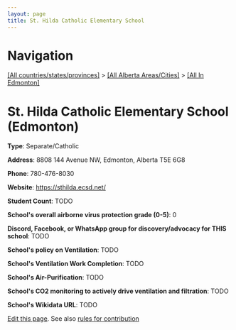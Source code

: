 ```yaml
---
layout: page
title: St. Hilda Catholic Elementary School
---
```

# Navigation

[[All countries/states/provinces]](../../..) > [[All Alberta Areas/Cities]](../..) > [[All In Edmonton]](..)

# St. Hilda Catholic Elementary School (Edmonton)

**Type**: Separate/Catholic

**Address**: 8808 144 Avenue NW, Edmonton, Alberta T5E 6G8

**Phone**: 780-476-8030

**Website**: <https://sthilda.ecsd.net/>

**Student Count**: TODO

**School's overall airborne virus protection grade (0-5)**: 0

**Discord, Facebook, or WhatsApp group for discovery/advocacy for THIS school**: TODO

**School's policy on Ventilation**: TODO

**School's Ventilation Work Completion**: TODO

**School's Air-Purification**: TODO

**School's CO2 monitoring to actively drive ventilation and filtration**: TODO

**School's Wikidata URL**: TODO


[Edit this page](https://github.com/ventilate-schools/AB/edit/main/./Edmonton/St._Hilda_Catholic_Elementary_School.md). See also [rules for contribution](../../../contribution-rules/)